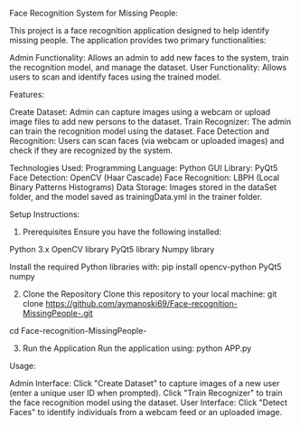 Face Recognition System for Missing People:

This project is a face recognition application designed to help identify missing people. The application provides two primary functionalities:

  Admin Functionality: Allows an admin to add new faces to the system, train the recognition model, and manage the dataset.
  User Functionality: Allows users to scan and identify faces using the trained model.

Features:

  Create Dataset: Admin can capture images using a webcam or upload image files to add new persons to the dataset.
  Train Recognizer: The admin can train the recognition model using the dataset.
  Face Detection and Recognition: Users can scan faces (via webcam or uploaded images) and check if they are recognized by the system.

Technologies Used:
  Programming Language: Python
  GUI Library: PyQt5
  Face Detection: OpenCV (Haar Cascade)
  Face Recognition: LBPH (Local Binary Patterns Histograms)
  Data Storage: Images stored in the dataSet folder, and the model saved as trainingData.yml in the trainer folder.
  
Setup Instructions:
  1. Prerequisites
  Ensure you have the following installed:

  Python 3.x
  OpenCV library
  PyQt5 library
  Numpy library
  
Install the required Python libraries with:
  pip install opencv-python PyQt5 numpy
  
  2. Clone the Repository
  Clone this repository to your local machine:
    git clone https://github.com/aymanoski69/Face-recognition-MissingPeople-.git

  cd Face-recognition-MissingPeople-
  
  

  3. Run the Application
  Run the application using:
    python APP.py

Usage:

  Admin Interface:
  Click "Create Dataset" to capture images of a new user (enter a unique user ID when prompted).
  Click "Train Recognizer" to train the face recognition model using the dataset.
  User Interface:
  Click "Detect Faces" to identify individuals from a webcam feed or an uploaded image.

